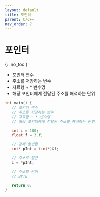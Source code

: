 ```yaml
---
layout: default
title: 포인터
parent: C/C++
nav_order: 7
---
```


# 포인터  
{: .no_toc }

- 포인터 변수  
- 주소를 저장하는 변수  
- 자료형 + * 변수명  
- 해당 포인터에게 전달된 주소를 해석하는 단위  

 ```c++
int main() {
	// 포인터 변수
	// 주소를 저장하는 변수
	// 자료형 + * 변수명
	// 해당 포인터에게 전달된 주소를 해석하는 단위

	int i = 100;
	float f = 3.f;

    // 강제 형변환
	int* pInt = (int*)&f;

	// 주소로 접근
	i = *pInt;

	// 주소의 단위
	// BYTE

	return 0;
}
 ```